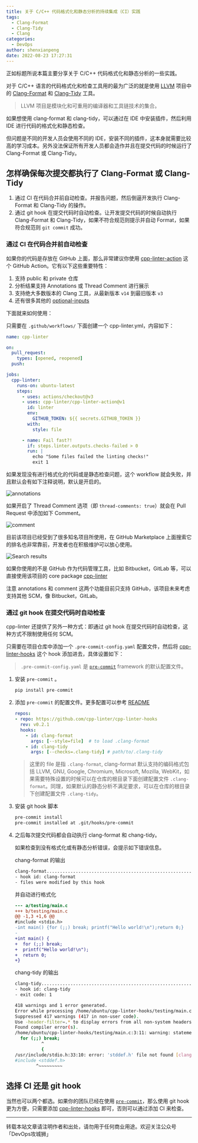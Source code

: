 ```yaml
---
title: 关于 C/C++ 代码格式化和静态分析的持续集成（CI）实践
tags:
  - Clang-Format
  - Clang-Tidy
  - Clang
categories:
  - DevOps
author: shenxianpeng
date: 2022-08-23 17:27:31
---
```


正如标题所说本篇主要分享关于 C/C++ 代码格式化和静态分析的一些实践。

对于 C/C++ 语言的代码格式化和检查工具用的最为广泛的就是使用 [LLVM](https://llvm.org/) 项目中的 [Clang-Format](https://clang.llvm.org/docs/ClangFormat.html) 和 [Clang-Tidy](https://clang.llvm.org/extra/clang-tidy/) 工具。

> LLVM 项目是模块化和可重用的编译器和工具链技术的集合。

如果想使用 clang-format 和 clang-tidy，可以通过在 IDE 中安装插件，然后利用 IDE 进行代码的格式化和静态检查。

但问题是不同的开发人员会使用不同的 IDE，安装不同的插件，这本身就需要比较高的学习成本。另外没法保证所有开发人员都会造作并且在提交代码的时候运行了 Clang-Format 或 Clang-Tidy。

## 怎样确保每次提交都执行了 Clang-Format 或 Clang-Tidy

1. 通过 CI 在代码合并前自动检查。并报告问题，然后倒逼开发执行 Clang-Format 和 Clang-Tidy 的操作。
2. 通过 git hook 在提交代码时自动检查。让开发提交代码的时候自动执行 Clang-Format 和 Clang-Tidy，如果不符合规范则提示并自动 Format，如果符合规范则 `git commit` 成功。

### 通过 CI 在代码合并前自动检查

如果你的代码是存放在 GitHub 上面，那么非常建议你使用 [cpp-linter-action](https://github.com/cpp-linter/cpp-linter-action) 这个 GitHub Action。它有以下这些重要特性：

1. 支持 public 和 private 仓库
2. 分析结果支持 Annotations 或 Thread Comment 进行展示
3. 支持绝大多数版本的 Clang 工具，从最新版本 `v14` 到最旧版本 `v3`
4. 还有很多其他的 [optional-inputs](https://github.com/cpp-linter/cpp-linter-action#optional-inputs)

下面就来如何使用：

只需要在 `.github/workflows/` 下面创建一个 cpp-linter.yml，内容如下：

```yaml
name: cpp-linter

on:
  pull_request:
    types: [opened, reopened]
  push:

jobs:
  cpp-linter:
    runs-on: ubuntu-latest
    steps:
      - uses: actions/checkout@v3
      - uses: cpp-linter/cpp-linter-action@v1
        id: linter
        env:
          GITHUB_TOKEN: ${{ secrets.GITHUB_TOKEN }}
        with:
          style: file

      - name: Fail fast?!
        if: steps.linter.outputs.checks-failed > 0
        run: |
          echo "Some files failed the linting checks!"
          exit 1
```

如果发现没有进行格式化的代码或是静态检查问题，这个 workflow 就会失败，并且默认会有如下注释说明，默认是开启的。

![annotations](cpp-linter/annotations.png)

如果开启了 Thread Comment 选项（即 `thread-comments: true`）就会在 Pull Request 中添加如下 Comment。

![comment](cpp-linter/comment.png)

目前该项目已经受到了很多知名项目所使用，在 GitHub Marketplace 上面搜索它的排名也非常靠前，开发者也在积极维护可以放心使用。

![Search results](cpp-linter/search-result.png)

如果你使用的不是 GitHub 作为代码管理工具，比如 Bitbucket，GitLab 等，可以直接使用该项目的 core package [cpp-linter](https://github.com/cpp-linter/cpp-linter)

注意 annotations 和 comment 这两个功能目前只支持 GitHub，该项目未来考虑支持其他 SCM，像 Bitbucket，GitLab。

### 通过 git hook 在提交代码时自动检查

cpp-linter 还提供了另外一种方式：即通过 git hook 在提交代码时自动检查，这种方式不限制使用任何 SCM。

只需要在项目仓库中添加一个 `.pre-commit-config.yaml` 配置文件，然后将 [cpp-linter-hooks](https://github.com/cpp-linter/cpp-linter-hooks) 这个 hook 添加进去，具体设置如下：

> `.pre-commit-config.yaml` 是 [`pre-commit`](https://pre-commit.com/) framework 的默认配置文件。

1. 安装 `pre-commit` 。

    ```python
    pip install pre-commit
    ```

2. 添加 `pre-commit` 的配置文件。更多配置可以参考 [README](https://github.com/cpp-linter/cpp-linter-hooks)

    ```yaml
    repos:
    - repo: https://github.com/cpp-linter/cpp-linter-hooks
      rev: v0.2.1
      hooks:
        - id: clang-format
          args: [--style=file]  # to load .clang-format
        - id: clang-tidy
          args: [--checks=.clang-tidy] # path/to/.clang-tidy
    ```

    > 这里的 file 是指 `.clang-format`, clang-format 默认支持的编码格式包括 LLVM, GNU, Google, Chromium, Microsoft, Mozilla, WebKit，如果需要特殊设置的时候可以在仓库的根目录下面创建配置文件 `.clang-format`。同理，如果默认的静态分析不满足要求，可以在仓库的根目录下创建配置文件 `.clang-tidy`。

3. 安装 git hook 脚本

    ```bash
    pre-commit install
    pre-commit installed at .git/hooks/pre-commit
    ```

4. 之后每次提交代码都会自动执行 clang-format 和 chang-tidy。

    如果检查到没有格式化或有静态分析错误，会提示如下错误信息。

    chang-format 的输出

    ```bash
    clang-format.............................................................Failed
    - hook id: clang-format
    - files were modified by this hook
    ```

    并自动进行格式化

    ```diff
    --- a/testing/main.c
    +++ b/testing/main.c
    @@ -1,3 +1,6 @@
    #include <stdio.h>
    -int main() {for (;;) break; printf("Hello world!\n");return 0;}
    -
    +int main() {
    +  for (;;) break;
    +  printf("Hello world!\n");
    +  return 0;
    +}
    ```

    chang-tidy 的输出

    ```bash
    clang-tidy...............................................................Failed
    - hook id: clang-tidy
    - exit code: 1

    418 warnings and 1 error generated.
    Error while processing /home/ubuntu/cpp-linter-hooks/testing/main.c.
    Suppressed 417 warnings (417 in non-user code).
    Use -header-filter=.* to display errors from all non-system headers. Use -system-headers to display errors from system headers as well.
    Found compiler error(s).
    /home/ubuntu/cpp-linter-hooks/testing/main.c:3:11: warning: statement should be inside braces [readability-braces-around-statements]
      for (;;) break;
              ^
              {
    /usr/include/stdio.h:33:10: error: 'stddef.h' file not found [clang-diagnostic-error]
    #include <stddef.h>
            ^~~~~~~~~~
    ```

## 选择 CI 还是 git hook

当然也可以两个都选。如果你的团队已经在使用 [`pre-commit`](https://pre-commit.com/)，那么使用 git hook 更为方便，只需要添加 [cpp-linter-hooks](https://github.com/cpp-linter/cpp-linter-hooks) 即可，否则可以通过添加 CI 来检查。

---

转载本站文章请注明作者和出处，请勿用于任何商业用途。欢迎关注公众号「DevOps攻城狮」
